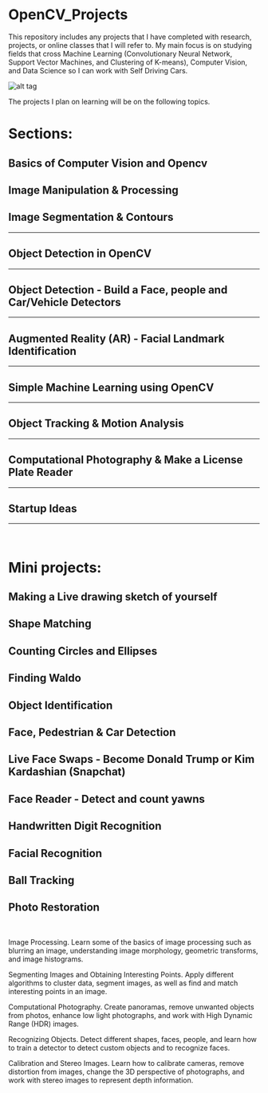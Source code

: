# OpenCV_Projects

This repository includes any projects that I have completed with research, projects, or online classes that I will refer to. My main focus is on studying fields that cross Machine Learning (Convolutionary Neural Network, Support Vector Machines, and Clustering of K-means), Computer Vision, and Data Science so I can work with Self Driving Cars. 

![alt tag](https://github.com/OverRatedTech/OpenCV_Projects/blob/master/OpenCV_CNN.png)

The projects I plan on learning will be on the following topics. 

# Sections: </br>
## Basics of Computer Vision and Opencv </br>

## Image Manipulation & Processing 

## Image Segmentation & Contours </br>
------------------------------------------------------------------------------------------------
## Object Detection in OpenCV </br>
------------------------------------------------------------------------------------------------
## Object Detection - Build a Face, people and Car/Vehicle Detectors </br>
------------------------------------------------------------------------------------------------
## Augmented Reality (AR) - Facial Landmark Identification </br>
------------------------------------------------------------------------------------------------
## Simple Machine Learning using OpenCV </br>
------------------------------------------------------------------------------------------------
## Object Tracking & Motion Analysis </br>
------------------------------------------------------------------------------------------------
## Computational Photography & Make a License Plate Reader </br>
------------------------------------------------------------------------------------------------
## Startup Ideas </br>
------------------------------------------------------------------------------------------------
</br>

# Mini projects: 
Making a Live drawing sketch of yourself </br>
------------------------------------------------------------------------------------------------
Shape Matching </br>
------------------------------------------------------------------------------------------------
Counting Circles and Ellipses </br>
------------------------------------------------------------------------------------------------
Finding Waldo </br>
------------------------------------------------------------------------------------------------
Object Identification </br>
------------------------------------------------------------------------------------------------
Face, Pedestrian & Car Detection </br>
------------------------------------------------------------------------------------------------
Live Face Swaps - Become Donald Trump or Kim Kardashian (Snapchat) </br>
------------------------------------------------------------------------------------------------
Face Reader - Detect and count yawns </br>
------------------------------------------------------------------------------------------------
Handwritten Digit Recognition </br>
------------------------------------------------------------------------------------------------
Facial Recognition </br>
------------------------------------------------------------------------------------------------
Ball Tracking </br>
------------------------------------------------------------------------------------------------
Photo Restoration </br>
------------------------------------------------------------------------------------------------
</br>

Image Processing. Learn some of the basics of image processing such as blurring an image, understanding image morphology, geometric transforms, and image histograms.

Segmenting Images and Obtaining Interesting Points. Apply different algorithms to cluster data, segment images, as well as find and match interesting points in an image.

Computational Photography. Create panoramas, remove unwanted objects from photos, enhance low light photographs, and work with High Dynamic Range (HDR) images.

Recognizing Objects. Detect different shapes, faces, people, and learn how to train a detector to detect custom objects and to recognize faces.

Calibration and Stereo Images. Learn how to calibrate cameras, remove distortion from images, change the 3D perspective of photographs, and work with stereo images to represent depth information.
